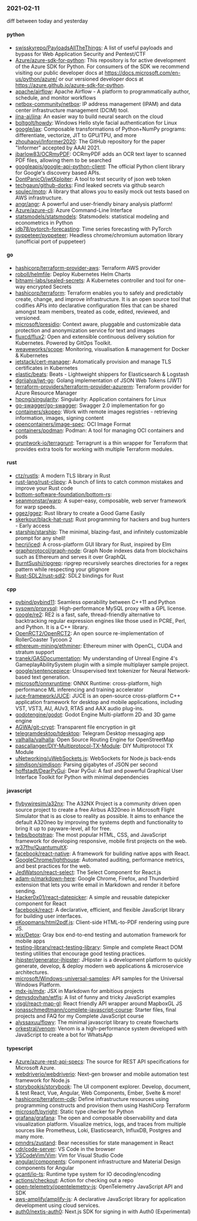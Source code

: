 ### 2021-02-11
diff between today and yesterday

#### python
* [swisskyrepo/PayloadsAllTheThings](https://github.com/swisskyrepo/PayloadsAllTheThings): A list of useful payloads and bypass for Web Application Security and Pentest/CTF
* [Azure/azure-sdk-for-python](https://github.com/Azure/azure-sdk-for-python): This repository is for active development of the Azure SDK for Python. For consumers of the SDK we recommend visiting our public developer docs at https://docs.microsoft.com/en-us/python/azure/ or our versioned developer docs at https://azure.github.io/azure-sdk-for-python.
* [apache/airflow](https://github.com/apache/airflow): Apache Airflow - A platform to programmatically author, schedule, and monitor workflows
* [netbox-community/netbox](https://github.com/netbox-community/netbox): IP address management (IPAM) and data center infrastructure management (DCIM) tool.
* [jina-ai/jina](https://github.com/jina-ai/jina): An easier way to build neural search on the cloud
* [boltgolt/howdy](https://github.com/boltgolt/howdy):  Windows Hello style facial authentication for Linux
* [google/jax](https://github.com/google/jax): Composable transformations of Python+NumPy programs: differentiate, vectorize, JIT to GPU/TPU, and more
* [zhouhaoyi/Informer2020](https://github.com/zhouhaoyi/Informer2020): The GitHub repository for the paper "Informer" accepted by AAAI 2021.
* [jbarlow83/OCRmyPDF](https://github.com/jbarlow83/OCRmyPDF): OCRmyPDF adds an OCR text layer to scanned PDF files, allowing them to be searched
* [googleapis/google-api-python-client](https://github.com/googleapis/google-api-python-client):  The official Python client library for Google's discovery based APIs.
* [DontPanicO/jwtXploiter](https://github.com/DontPanicO/jwtXploiter): A tool to test security of json web token
* [techgaun/github-dorks](https://github.com/techgaun/github-dorks): Find leaked secrets via github search
* [spulec/moto](https://github.com/spulec/moto): A library that allows you to easily mock out tests based on AWS infrastructure.
* [angr/angr](https://github.com/angr/angr): A powerful and user-friendly binary analysis platform!
* [Azure/azure-cli](https://github.com/Azure/azure-cli): Azure Command-Line Interface
* [statsmodels/statsmodels](https://github.com/statsmodels/statsmodels): Statsmodels: statistical modeling and econometrics in Python
* [jdb78/pytorch-forecasting](https://github.com/jdb78/pytorch-forecasting): Time series forecasting with PyTorch
* [pyppeteer/pyppeteer](https://github.com/pyppeteer/pyppeteer): Headless chrome/chromium automation library (unofficial port of puppeteer)

#### go
* [hashicorp/terraform-provider-aws](https://github.com/hashicorp/terraform-provider-aws): Terraform AWS provider
* [roboll/helmfile](https://github.com/roboll/helmfile): Deploy Kubernetes Helm Charts
* [bitnami-labs/sealed-secrets](https://github.com/bitnami-labs/sealed-secrets): A Kubernetes controller and tool for one-way encrypted Secrets
* [hashicorp/terraform](https://github.com/hashicorp/terraform): Terraform enables you to safely and predictably create, change, and improve infrastructure. It is an open source tool that codifies APIs into declarative configuration files that can be shared amongst team members, treated as code, edited, reviewed, and versioned.
* [microsoft/presidio](https://github.com/microsoft/presidio): Context aware, pluggable and customizable data protection and anonymization service for text and images
* [fluxcd/flux2](https://github.com/fluxcd/flux2): Open and extensible continuous delivery solution for Kubernetes. Powered by GitOps Toolkit.
* [weaveworks/scope](https://github.com/weaveworks/scope): Monitoring, visualisation & management for Docker & Kubernetes
* [jetstack/cert-manager](https://github.com/jetstack/cert-manager): Automatically provision and manage TLS certificates in Kubernetes
* [elastic/beats](https://github.com/elastic/beats):  Beats - Lightweight shippers for Elasticsearch & Logstash
* [dgrijalva/jwt-go](https://github.com/dgrijalva/jwt-go): Golang implementation of JSON Web Tokens (JWT)
* [terraform-providers/terraform-provider-azurerm](https://github.com/terraform-providers/terraform-provider-azurerm): Terraform provider for Azure Resource Manager
* [hpcng/singularity](https://github.com/hpcng/singularity): Singularity: Application containers for Linux
* [go-swagger/go-swagger](https://github.com/go-swagger/go-swagger): Swagger 2.0 implementation for go
* [containers/skopeo](https://github.com/containers/skopeo): Work with remote images registries - retrieving information, images, signing content
* [opencontainers/image-spec](https://github.com/opencontainers/image-spec): OCI Image Format
* [containers/podman](https://github.com/containers/podman): Podman: A tool for managing OCI containers and pods
* [gruntwork-io/terragrunt](https://github.com/gruntwork-io/terragrunt): Terragrunt is a thin wrapper for Terraform that provides extra tools for working with multiple Terraform modules.

#### rust
* [ctz/rustls](https://github.com/ctz/rustls): A modern TLS library in Rust
* [rust-lang/rust-clippy](https://github.com/rust-lang/rust-clippy): A bunch of lints to catch common mistakes and improve your Rust code
* [bottom-software-foundation/bottom-rs](https://github.com/bottom-software-foundation/bottom-rs): 
* [seanmonstar/warp](https://github.com/seanmonstar/warp): A super-easy, composable, web server framework for warp speeds.
* [ggez/ggez](https://github.com/ggez/ggez): Rust library to create a Good Game Easily
* [skerkour/black-hat-rust](https://github.com/skerkour/black-hat-rust): Rust programming for hackers and bug hunters - Early access
* [starship/starship](https://github.com/starship/starship):  The minimal, blazing-fast, and infinitely customizable prompt for any shell!
* [hecrj/iced](https://github.com/hecrj/iced): A cross-platform GUI library for Rust, inspired by Elm
* [graphprotocol/graph-node](https://github.com/graphprotocol/graph-node): Graph Node indexes data from blockchains such as Ethereum and serves it over GraphQL
* [BurntSushi/ripgrep](https://github.com/BurntSushi/ripgrep): ripgrep recursively searches directories for a regex pattern while respecting your gitignore
* [Rust-SDL2/rust-sdl2](https://github.com/Rust-SDL2/rust-sdl2): SDL2 bindings for Rust

#### cpp
* [pybind/pybind11](https://github.com/pybind/pybind11): Seamless operability between C++11 and Python
* [sysown/proxysql](https://github.com/sysown/proxysql): High-performance MySQL proxy with a GPL license.
* [google/re2](https://github.com/google/re2): RE2 is a fast, safe, thread-friendly alternative to backtracking regular expression engines like those used in PCRE, Perl, and Python. It is a C++ library.
* [OpenRCT2/OpenRCT2](https://github.com/OpenRCT2/OpenRCT2): An open source re-implementation of RollerCoaster Tycoon 2 
* [ethereum-mining/ethminer](https://github.com/ethereum-mining/ethminer): Ethereum miner with OpenCL, CUDA and stratum support
* [tranek/GASDocumentation](https://github.com/tranek/GASDocumentation): My understanding of Unreal Engine 4's GameplayAbilitySystem plugin with a simple multiplayer sample project.
* [google/sentencepiece](https://github.com/google/sentencepiece): Unsupervised text tokenizer for Neural Network-based text generation.
* [microsoft/onnxruntime](https://github.com/microsoft/onnxruntime): ONNX Runtime: cross-platform, high performance ML inferencing and training accelerator
* [juce-framework/JUCE](https://github.com/juce-framework/JUCE): JUCE is an open-source cross-platform C++ application framework for desktop and mobile applications, including VST, VST3, AU, AUv3, RTAS and AAX audio plug-ins.
* [godotengine/godot](https://github.com/godotengine/godot): Godot Engine  Multi-platform 2D and 3D game engine
* [AGWA/git-crypt](https://github.com/AGWA/git-crypt): Transparent file encryption in git
* [telegramdesktop/tdesktop](https://github.com/telegramdesktop/tdesktop): Telegram Desktop messaging app
* [valhalla/valhalla](https://github.com/valhalla/valhalla): Open Source Routing Engine for OpenStreetMap
* [pascallanger/DIY-Multiprotocol-TX-Module](https://github.com/pascallanger/DIY-Multiprotocol-TX-Module): DIY Multiprotocol TX Module
* [uNetworking/uWebSockets.js](https://github.com/uNetworking/uWebSockets.js): WebSockets for Node.js back-ends 
* [simdjson/simdjson](https://github.com/simdjson/simdjson): Parsing gigabytes of JSON per second
* [hoffstadt/DearPyGui](https://github.com/hoffstadt/DearPyGui): Dear PyGui: A fast and powerful Graphical User Interface Toolkit for Python with minimal dependencies

#### javascript
* [flybywiresim/a32nx](https://github.com/flybywiresim/a32nx): The A32NX Project is a community driven open source project to create a free Airbus A320neo in Microsoft Flight Simulator that is as close to reality as possible. It aims to enhance the default A320neo by improving the systems depth and functionality to bring it up to payware-level, all for free.
* [twbs/bootstrap](https://github.com/twbs/bootstrap): The most popular HTML, CSS, and JavaScript framework for developing responsive, mobile first projects on the web.
* [w37fhy/QuantumultX](https://github.com/w37fhy/QuantumultX): 
* [facebook/react-native](https://github.com/facebook/react-native): A framework for building native apps with React.
* [GoogleChrome/lighthouse](https://github.com/GoogleChrome/lighthouse): Automated auditing, performance metrics, and best practices for the web.
* [JedWatson/react-select](https://github.com/JedWatson/react-select): The Select Component for React.js
* [adam-p/markdown-here](https://github.com/adam-p/markdown-here): Google Chrome, Firefox, and Thunderbird extension that lets you write email in Markdown and render it before sending.
* [Hacker0x01/react-datepicker](https://github.com/Hacker0x01/react-datepicker): A simple and reusable datepicker component for React
* [facebook/react](https://github.com/facebook/react): A declarative, efficient, and flexible JavaScript library for building user interfaces.
* [eKoopmans/html2pdf.js](https://github.com/eKoopmans/html2pdf.js): Client-side HTML-to-PDF rendering using pure JS.
* [wix/Detox](https://github.com/wix/Detox): Gray box end-to-end testing and automation framework for mobile apps
* [testing-library/react-testing-library](https://github.com/testing-library/react-testing-library):  Simple and complete React DOM testing utilities that encourage good testing practices.
* [jhipster/generator-jhipster](https://github.com/jhipster/generator-jhipster): JHipster is a development platform to quickly generate, develop, & deploy modern web applications & microservice architectures.
* [microsoft/Windows-universal-samples](https://github.com/microsoft/Windows-universal-samples): API samples for the Universal Windows Platform.
* [mdx-js/mdx](https://github.com/mdx-js/mdx): JSX in Markdown for ambitious projects
* [denysdovhan/wtfjs](https://github.com/denysdovhan/wtfjs):  A list of funny and tricky JavaScript examples
* [visgl/react-map-gl](https://github.com/visgl/react-map-gl): React friendly API wrapper around MapboxGL JS
* [jonasschmedtmann/complete-javascript-course](https://github.com/jonasschmedtmann/complete-javascript-course): Starter files, final projects and FAQ for my Complete JavaScript course
* [alyssaxuu/flowy](https://github.com/alyssaxuu/flowy): The minimal javascript library to create flowcharts 
* [orkestral/venom](https://github.com/orkestral/venom): Venom is a high-performance system developed with JavaScript to create a bot for WhatsApp

#### typescript
* [Azure/azure-rest-api-specs](https://github.com/Azure/azure-rest-api-specs): The source for REST API specifications for Microsoft Azure.
* [webdriverio/webdriverio](https://github.com/webdriverio/webdriverio): Next-gen browser and mobile automation test framework for Node.js
* [storybookjs/storybook](https://github.com/storybookjs/storybook):  The UI component explorer. Develop, document, & test React, Vue, Angular, Web Components, Ember, Svelte & more!
* [hashicorp/terraform-cdk](https://github.com/hashicorp/terraform-cdk): Define infrastructure resources using programming constructs and provision them using HashiCorp Terraform
* [microsoft/pyright](https://github.com/microsoft/pyright): Static type checker for Python
* [grafana/grafana](https://github.com/grafana/grafana): The open and composable observability and data visualization platform. Visualize metrics, logs, and traces from multiple sources like Prometheus, Loki, Elasticsearch, InfluxDB, Postgres and many more.
* [pmndrs/zustand](https://github.com/pmndrs/zustand):  Bear necessities for state management in React
* [cdr/code-server](https://github.com/cdr/code-server): VS Code in the browser
* [VSCodeVim/Vim](https://github.com/VSCodeVim/Vim):  Vim for Visual Studio Code
* [angular/components](https://github.com/angular/components): Component infrastructure and Material Design components for Angular
* [gcanti/io-ts](https://github.com/gcanti/io-ts): Runtime type system for IO decoding/encoding
* [actions/checkout](https://github.com/actions/checkout): Action for checking out a repo
* [open-telemetry/opentelemetry-js](https://github.com/open-telemetry/opentelemetry-js): OpenTelemetry JavaScript API and SDK
* [aws-amplify/amplify-js](https://github.com/aws-amplify/amplify-js): A declarative JavaScript library for application development using cloud services.
* [auth0/nextjs-auth0](https://github.com/auth0/nextjs-auth0): Next.js SDK for signing in with Auth0 (Experimental)
